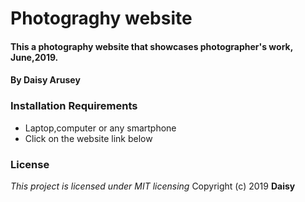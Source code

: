 # Photograghy website
#### This a photography website that showcases photographer's work, June,2019.
#### By Daisy Arusey
### Installation Requirements
* Laptop,computer or any smartphone
* Click on the website link below
### License
*This project is licensed under MIT licensing*
Copyright (c) 2019 **Daisy**
